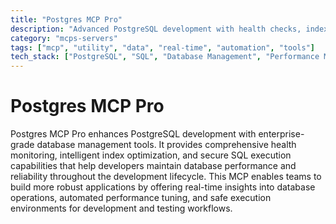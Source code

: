 ```yaml
---
title: "Postgres MCP Pro"
description: "Advanced PostgreSQL development with health checks, index tuning, and safe SQL execution."
category: "mcps-servers"
tags: ["mcp", "utility", "data", "real-time", "automation", "tools"]
tech_stack: ["PostgreSQL", "SQL", "Database Management", "Performance Monitoring"]
---
```


# Postgres MCP Pro

Postgres MCP Pro enhances PostgreSQL development with enterprise-grade database management tools. It provides comprehensive health monitoring, intelligent index optimization, and secure SQL execution capabilities that help developers maintain database performance and reliability throughout the development lifecycle. This MCP enables teams to build more robust applications by offering real-time insights into database operations, automated performance tuning, and safe execution environments for development and testing workflows.
